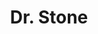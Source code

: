 ---
layout: category
title: Dr. Stone
description: One fateful day, all of humanity was petrified by a blinding flash of light. After several millennia, high schooler Taiju awakens and finds himself lost in a world of statues. However, he’s not alone! His science-loving friend Senku’s been up and running for a few months and he's got a grand plan in mind—to kickstart civilization with the power of science!

category: Dr Stone
permalink: /dr-stone/
animeimg: /assets/images/drstone.jpg
---